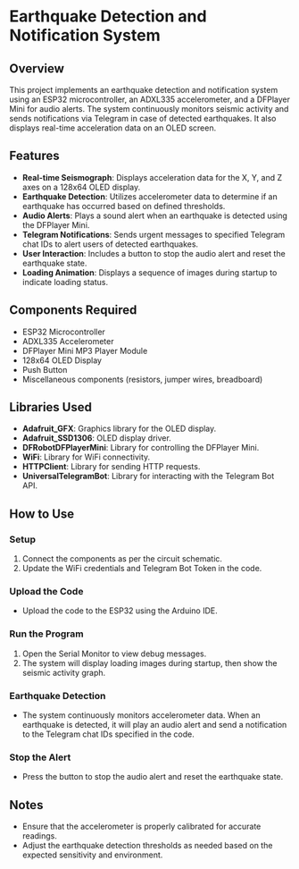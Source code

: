 # Earthquake Detection and Notification System

## Overview
This project implements an earthquake detection and notification system using an ESP32 microcontroller, an ADXL335 accelerometer, and a DFPlayer Mini for audio alerts. The system continuously monitors seismic activity and sends notifications via Telegram in case of detected earthquakes. It also displays real-time acceleration data on an OLED screen.

## Features
- **Real-time Seismograph**: Displays acceleration data for the X, Y, and Z axes on a 128x64 OLED display.
- **Earthquake Detection**: Utilizes accelerometer data to determine if an earthquake has occurred based on defined thresholds.
- **Audio Alerts**: Plays a sound alert when an earthquake is detected using the DFPlayer Mini.
- **Telegram Notifications**: Sends urgent messages to specified Telegram chat IDs to alert users of detected earthquakes.
- **User Interaction**: Includes a button to stop the audio alert and reset the earthquake state.
- **Loading Animation**: Displays a sequence of images during startup to indicate loading status.

## Components Required
- ESP32 Microcontroller
- ADXL335 Accelerometer
- DFPlayer Mini MP3 Player Module
- 128x64 OLED Display
- Push Button
- Miscellaneous components (resistors, jumper wires, breadboard)

## Libraries Used
- **Adafruit_GFX**: Graphics library for the OLED display.
- **Adafruit_SSD1306**: OLED display driver.
- **DFRobotDFPlayerMini**: Library for controlling the DFPlayer Mini.
- **WiFi**: Library for WiFi connectivity.
- **HTTPClient**: Library for sending HTTP requests.
- **UniversalTelegramBot**: Library for interacting with the Telegram Bot API.

## How to Use

### Setup
1. Connect the components as per the circuit schematic.
2. Update the WiFi credentials and Telegram Bot Token in the code.

### Upload the Code
- Upload the code to the ESP32 using the Arduino IDE.

### Run the Program
1. Open the Serial Monitor to view debug messages.
2. The system will display loading images during startup, then show the seismic activity graph.

### Earthquake Detection
- The system continuously monitors accelerometer data. When an earthquake is detected, it will play an audio alert and send a notification to the Telegram chat IDs specified in the code.

### Stop the Alert
- Press the button to stop the audio alert and reset the earthquake state.

## Notes
- Ensure that the accelerometer is properly calibrated for accurate readings.
- Adjust the earthquake detection thresholds as needed based on the expected sensitivity and environment.
